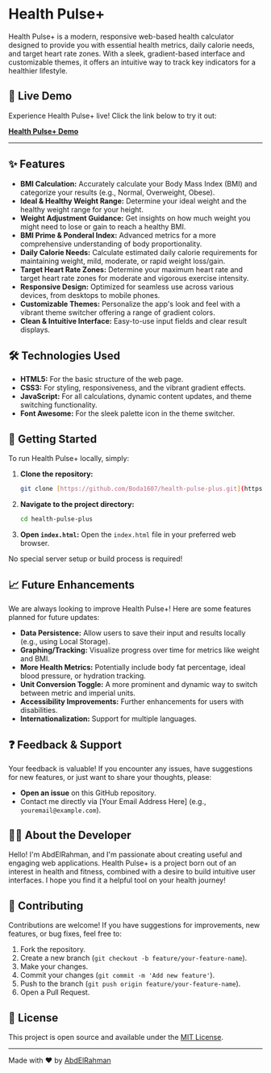 # Health Pulse+

Health Pulse+ is a modern, responsive web-based health calculator designed to provide you with essential health metrics, daily calorie needs, and target heart rate zones. With a sleek, gradient-based interface and customizable themes, it offers an intuitive way to track key indicators for a healthier lifestyle.

## 🚀 Live Demo

Experience Health Pulse+ live! Click the link below to try it out:

[**Health Pulse+ Demo**](https://healthpluse.netlify.app/)

---

## ✨ Features

* **BMI Calculation:** Accurately calculate your Body Mass Index (BMI) and categorize your results (e.g., Normal, Overweight, Obese).
* **Ideal & Healthy Weight Range:** Determine your ideal weight and the healthy weight range for your height.
* **Weight Adjustment Guidance:** Get insights on how much weight you might need to lose or gain to reach a healthy BMI.
* **BMI Prime & Ponderal Index:** Advanced metrics for a more comprehensive understanding of body proportionality.
* **Daily Calorie Needs:** Calculate estimated daily calorie requirements for maintaining weight, mild, moderate, or rapid weight loss/gain.
* **Target Heart Rate Zones:** Determine your maximum heart rate and target heart rate zones for moderate and vigorous exercise intensity.
* **Responsive Design:** Optimized for seamless use across various devices, from desktops to mobile phones.
* **Customizable Themes:** Personalize the app's look and feel with a vibrant theme switcher offering a range of gradient colors.
* **Clean & Intuitive Interface:** Easy-to-use input fields and clear result displays.

## 🛠️ Technologies Used

* **HTML5:** For the basic structure of the web page.
* **CSS3:** For styling, responsiveness, and the vibrant gradient effects.
* **JavaScript:** For all calculations, dynamic content updates, and theme switching functionality.
* **Font Awesome:** For the sleek palette icon in the theme switcher.

## 🚀 Getting Started

To run Health Pulse+ locally, simply:

1.  **Clone the repository:**
    ```bash
    git clone [https://github.com/Boda1607/health-pulse-plus.git](https://github.com/Boda1607/health-pulse-plus.git)
    ```
 
2.  **Navigate to the project directory:**
    ```bash
    cd health-pulse-plus
    ```
3.  **Open `index.html`:**
    Open the `index.html` file in your preferred web browser.

No special server setup or build process is required!


## 📈 Future Enhancements

We are always looking to improve Health Pulse+! Here are some features planned for future updates:

* **Data Persistence:** Allow users to save their input and results locally (e.g., using Local Storage).
* **Graphing/Tracking:** Visualize progress over time for metrics like weight and BMI.
* **More Health Metrics:** Potentially include body fat percentage, ideal blood pressure, or hydration tracking.
* **Unit Conversion Toggle:** A more prominent and dynamic way to switch between metric and imperial units.
* **Accessibility Improvements:** Further enhancements for users with disabilities.
* **Internationalization:** Support for multiple languages.

## ❓ Feedback & Support

Your feedback is valuable! If you encounter any issues, have suggestions for new features, or just want to share your thoughts, please:

* **Open an issue** on this GitHub repository.
* Contact me directly via [Your Email Address Here] (e.g., `youremail@example.com`).

## 👨‍💻 About the Developer

Hello! I'm AbdElRahman, and I'm passionate about creating useful and engaging web applications. Health Pulse+ is a project born out of an interest in health and fitness, combined with a desire to build intuitive user interfaces. I hope you find it a helpful tool on your health journey!

## 🤝 Contributing

Contributions are welcome! If you have suggestions for improvements, new features, or bug fixes, feel free to:

1.  Fork the repository.
2.  Create a new branch (`git checkout -b feature/your-feature-name`).
3.  Make your changes.
4.  Commit your changes (`git commit -m 'Add new feature'`).
5.  Push to the branch (`git push origin feature/your-feature-name`).
6.  Open a Pull Request.

## 📄 License

This project is open source and available under the [MIT License](LICENSE).

---

Made with ❤️ by [AbdElRahman](https://abdelrahmanz.netlify.app/)

